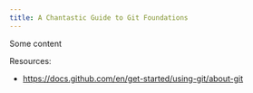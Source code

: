 ```yaml
---
title: A Chantastic Guide to Git Foundations
---
```


Some content

Resources:

- https://docs.github.com/en/get-started/using-git/about-git
